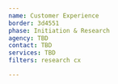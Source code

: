 ```yaml
---
name: Customer Experience
border: 3d4551
phase: Initiation & Research
agency: TBD
contact: TBD
services: TBD
filters: research cx

---
```

